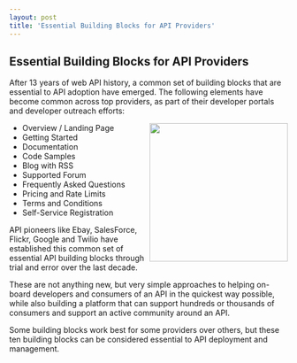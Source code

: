 ```yaml
---
layout: post
title: 'Essential Building Blocks for API Providers'
---
```

<h2>Essential Building Blocks for API Providers</h2>
<p>After 13 years of web API history, a common set of building blocks that are essential to API adoption have emerged. The following elements have become common across top providers, as part of their developer portals and developer outreach efforts:</p>
<p><img src="http://kinlane-productions.s3.amazonaws.com/api-evangelist/building%20blocks.jpg" alt="" width="250" align="right" /></p>
<ul class="mainlist">
<li>Overview / Landing Page</li>
<li>Getting Started</li>
<li>Documentation</li>
<li>Code Samples</li>
<li>Blog with RSS</li>
<li>Supported Forum</li>
<li>Frequently Asked Questions</li>
<li>Pricing and Rate Limits</li>
<li>Terms and Conditions</li>
<li>Self-Service Registration</li>
</ul>
<p>API pioneers like Ebay, SalesForce, Flickr, Google and Twilio have established this common set of essential API building blocks through trial and error over the last decade.</p>
<p>These are not anything new, but very simple approaches to helping on-board developers and consumers of an API in the quickest way possible, while also building a platform that can support hundreds or thousands of consumers and support an active community around an API.</p>
<p>Some building blocks work best for some providers over others, but these ten building blocks can be considered essential to API deployment and management.</p>